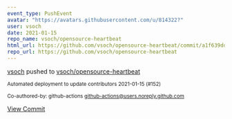 ```yaml
---
event_type: PushEvent
avatar: "https://avatars.githubusercontent.com/u/814322?"
user: vsoch
date: 2021-01-15
repo_name: vsoch/opensource-heartbeat
html_url: https://github.com/vsoch/opensource-heartbeat/commit/a1f639ddb2cca058115d6222d0fb4040e455f3c6
repo_url: https://github.com/vsoch/opensource-heartbeat
---
```


<a href='https://github.com/vsoch' target='_blank'>vsoch</a> pushed to <a href='https://github.com/vsoch/opensource-heartbeat' target='_blank'>vsoch/opensource-heartbeat</a>

<small>Automated deployment to update contributors 2021-01-15 (#152)

Co-authored-by: github-actions <github-actions@users.noreply.github.com></small>

<a href='https://github.com/vsoch/opensource-heartbeat/commit/a1f639ddb2cca058115d6222d0fb4040e455f3c6' target='_blank'>View Commit</a>